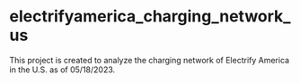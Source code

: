 # electrifyamerica_charging_network_us
This project is created to analyze the charging network of Electrify America in the U.S. as of 05/18/2023. 
